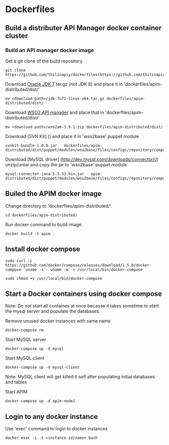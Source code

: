 Dockerfiles
===========

Build a distributer API Manager docker container cluster
------------------------

### Build an API manager docker image

Get a git clone of the build repository.

    git clone https://github.com/thilinapiy/dockerfiles(https://github.com/thilinapiy/dockerfiles)
        
Download [Oracle JDK 7](http://www.oracle.com/technetwork/java/javase/downloads/jdk7-downloads-1880260.html) tar.gz (not JDK 8) and place it in 'dockerfiles/apim-distributed/dist/'

    mv <download path>/jdk-7u71-linux-x64.tar.gz dockerfiles/apim-distributed/dist/
        
Download [WSO2 API manager](http://wso2.com/products/api-manager) and place that in 'dockerfiles/apim-distributed/dist/'

    mv <download path>/wso2am-1.9.1.zip dockerfiles/apim-distributed/dist/

Download [SVN Kit] () and place it in 'wso2base' puppet module

    svnkit-bundle-1.0.0.jar   dockerfiles/apim-distributed/dist/puppet/modules/wso2base/files/configs/repository/components/dropins/


Download [MySQL driver] (http://dev.mysql.com/downloads/connector/j/) unzip/untar and copy the jar to 'wso2base' puppet module

    mysql-connector-java-5.1.33-bin.jar   apim-distributed/dist/puppet/modules/wso2base/files/configs/repository/components/lib/


Builed the APIM docker image
----------------------------

Change directory to 'dockerfiles/apim-distributed/'.

    cd dockerfiles/apim-distributed/
        
Run docker command to build image.

    docker build -t apim .


Install docker compose
----------------------

    sudo curl -L https://github.com/docker/compose/releases/download/1.5.0/docker-compose-`uname -s`-`uname -m` > /usr/local/bin/docker-compose

    sudo chmod +x /usr/local/bin/docker-compose


Start a Docker containers using docker compose 
----------------------------------------------

Note: Do *not* start all containes at once because it takes sometime to start the mysql server and populate the databases.

Remove unused docker instances with same name

    docker-compose rm 
 
Start MySQL server 

    docker-compose up -d mysql
        
Start MySQL client

    docker-compose up -d mysql-client

Note: MySQL client will get killed it self after populating initial databases and tables

Start APIM

    docker-compose up -d apim-node1


Login to any docker instance
-----------------------------

Use 'exec' command to login to docker instances

    docker exec -i -t <instance-id/name> bash


